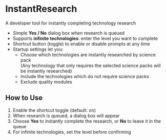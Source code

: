 # InstantResearch

A developer tool for instantly completing technology research

- Simple **Yes / No** dialog box when research is queued 
- Supports **infinite technologies**: enter the level you want to complete 
- Shortcut button (toggle) to enable or disable prompts at any time 
- Startup settings let you:  
  - Choose which technologies are instantly researched by science pack  
    (Any technology that only requires the selected science packs will be instantly researched)
  - Include the technologies which do not require science packs 
  - Exclude quality modules 

## How to Use
1. Enable the shortcut toggle (default: on)  
2. When research is queued, a dialog box will appear  
3. Choose **Yes** to instantly complete the research, or **No** to leave it in the queue  
4. For infinite technologies, set the level before confirming  
